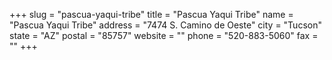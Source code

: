 +++
slug = "pascua-yaqui-tribe"
title = "Pascua Yaqui Tribe"
name = "Pascua Yaqui Tribe"
address = "7474 S. Camino de Oeste"
city = "Tucson"
state = "AZ"
postal = "85757"
website = ""
phone = "520-883-5060"
fax = ""
+++

